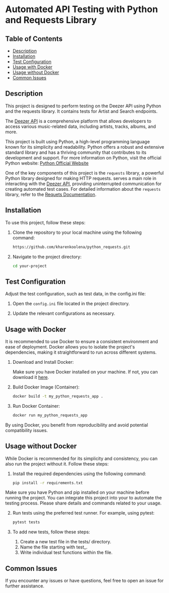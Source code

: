 # Automated API Testing with Python and Requests Library


## Table of Contents

- [Description](#description)
- [Installation](#installation)
- [Test Configuration](#test-configuration)
- [Usage with Docker](#usage-with-docker)
- [Usage without Docker](#usage-without-docker)
- [Common Issues](#common-issues)


## Description

This project is designed to perform testing on the Deezer API using Python and the requests library. It contains tests for Artist and Search endpoints.

The [Deezer API](https://developers.deezer.com/api) is a comprehensive platform that allows developers to access various music-related data, including artists, tracks, albums, and more.

This project is built using Python, a high-level programming language known for its simplicity and readability. Python offers a robust and extensive standard library and has a thriving community that contributes to its development and support. For more information on Python, visit the official Python website: [Python Official Website](https://www.python.org/)

One of the key components of this project is the `requests` library, a powerful Python library designed for making HTTP requests. serves a main role in interacting with the [Deezer API](https://developers.deezer.com/api), providing uninterrupted communication for creating automated test cases. For detailed information about the `requests` library, refer to the [Requets Documentation](https://docs.python-requests.org/en/master/).

## Installation

To use this project, follow these steps:

1. Clone the repository to your local machine using the following command:

    ```bash
	https://github.com/kharenkoolena/python_requests.git
    ```

2. Navigate to the project directory:

    ```bash
    cd your-project
    ```
	
## Test Configuration

Adjust the test configuration, such as test data, in the config.ini file:

1. Open the `config.ini` file located in the project directory.

2. Update the relevant configurations as necessary.


## Usage with Docker

It is recommended to use Docker to ensure a consistent environment and ease of deployment. Docker allows you to isolate the project's dependencies, making it straightforward to run across different systems.

1. Download and Install Docker:

   Make sure you have Docker installed on your machine. If not, you can download it [here](https://www.docker.com/products/docker-desktop/).

2. Build Docker Image (Container):

    ```bash
    docker build -t my_python_requests_app .
    ```
	
3. Run Docker Container:

    ```bash
    docker run my_python_requests_app
    ```
	
By using Docker, you benefit from reproducibility and avoid potential compatibility issues.

## Usage without Docker

While Docker is recommended for its simplicity and consistency, you can also run the project without it. Follow these steps:

1. Install the required dependencies using the following command:

    ```bash
    pip install -r requirements.txt
    ```

Make sure you have Python and pip installed on your machine before running the project. You can integrate this project into your to automate the testing process. Please share details and commands related to your usage.

2. Run tests using the preferred test runner. For example, using pytest:

    ```bash
	pytest tests
    ```
	
3. To add new tests, follow these steps:

	1. Create a new test file in the tests/ directory.
	2. Name the file starting with test_.
	3. Write individual test functions within the file.


## Common Issues

If you encounter any issues or have questions, feel free to open an issue for further assistance.
